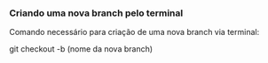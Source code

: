 ### Criando uma nova branch pelo terminal

Comando necessário para criação de uma nova branch via terminal:

git checkout -b (nome da nova branch)
